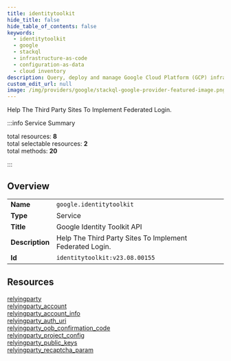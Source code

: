 ```yaml
---
title: identitytoolkit
hide_title: false
hide_table_of_contents: false
keywords:
  - identitytoolkit
  - google
  - stackql
  - infrastructure-as-code
  - configuration-as-data
  - cloud inventory
description: Query, deploy and manage Google Cloud Platform (GCP) infrastructure and resources using SQL
custom_edit_url: null
image: /img/providers/google/stackql-google-provider-featured-image.png
---
```

Help The Third Party Sites To Implement Federated Login.  
    
:::info Service Summary

<div class="row">
<div class="providerDocColumn">
<span>total resources:&nbsp;<b>8</b></span><br />
<span>total selectable resources:&nbsp;<b>2</b></span><br />
<span>total methods:&nbsp;<b>20</b></span><br />
</div>
</div>

:::

## Overview
<table><tbody>
<tr><td><b>Name</b></td><td><code>google.identitytoolkit</code></td></tr>
<tr><td><b>Type</b></td><td>Service</td></tr>
<tr><td><b>Title</b></td><td>Google Identity Toolkit API</td></tr>
<tr><td><b>Description</b></td><td>Help The Third Party Sites To Implement Federated Login.</td></tr>
<tr><td><b>Id</b></td><td><code>identitytoolkit:v23.08.00155</code></td></tr>
</tbody></table>

## Resources
<div class="row">
<div class="providerDocColumn">
<a href="/providers/google/identitytoolkit/relyingparty/">relyingparty</a><br />
<a href="/providers/google/identitytoolkit/relyingparty_account/">relyingparty_account</a><br />
<a href="/providers/google/identitytoolkit/relyingparty_account_info/">relyingparty_account_info</a><br />
<a href="/providers/google/identitytoolkit/relyingparty_auth_uri/">relyingparty_auth_uri</a><br />
</div>
<div class="providerDocColumn">
<a href="/providers/google/identitytoolkit/relyingparty_oob_confirmation_code/">relyingparty_oob_confirmation_code</a><br />
<a href="/providers/google/identitytoolkit/relyingparty_project_config/">relyingparty_project_config</a><br />
<a href="/providers/google/identitytoolkit/relyingparty_public_keys/">relyingparty_public_keys</a><br />
<a href="/providers/google/identitytoolkit/relyingparty_recaptcha_param/">relyingparty_recaptcha_param</a><br />
</div>
</div>
